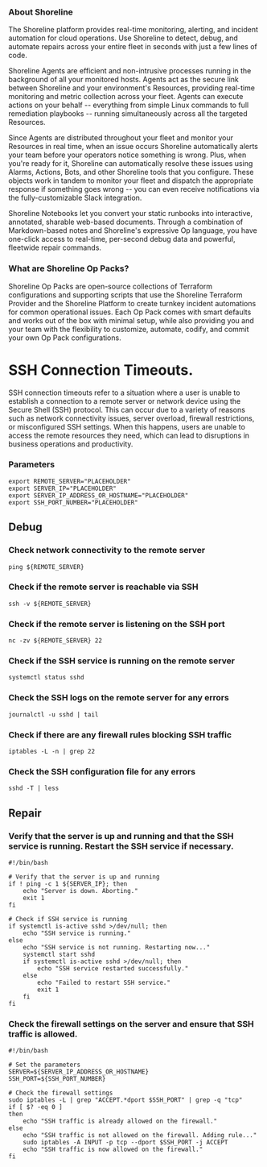 
### About Shoreline
The Shoreline platform provides real-time monitoring, alerting, and incident automation for cloud operations. Use Shoreline to detect, debug, and automate repairs across your entire fleet in seconds with just a few lines of code.

Shoreline Agents are efficient and non-intrusive processes running in the background of all your monitored hosts. Agents act as the secure link between Shoreline and your environment's Resources, providing real-time monitoring and metric collection across your fleet. Agents can execute actions on your behalf -- everything from simple Linux commands to full remediation playbooks -- running simultaneously across all the targeted Resources.

Since Agents are distributed throughout your fleet and monitor your Resources in real time, when an issue occurs Shoreline automatically alerts your team before your operators notice something is wrong. Plus, when you're ready for it, Shoreline can automatically resolve these issues using Alarms, Actions, Bots, and other Shoreline tools that you configure. These objects work in tandem to monitor your fleet and dispatch the appropriate response if something goes wrong -- you can even receive notifications via the fully-customizable Slack integration.

Shoreline Notebooks let you convert your static runbooks into interactive, annotated, sharable web-based documents. Through a combination of Markdown-based notes and Shoreline's expressive Op language, you have one-click access to real-time, per-second debug data and powerful, fleetwide repair commands.

### What are Shoreline Op Packs?
Shoreline Op Packs are open-source collections of Terraform configurations and supporting scripts that use the Shoreline Terraform Provider and the Shoreline Platform to create turnkey incident automations for common operational issues. Each Op Pack comes with smart defaults and works out of the box with minimal setup, while also providing you and your team with the flexibility to customize, automate, codify, and commit your own Op Pack configurations.

# SSH Connection Timeouts.

SSH connection timeouts refer to a situation where a user is unable to establish a connection to a remote server or network device using the Secure Shell (SSH) protocol. This can occur due to a variety of reasons such as network connectivity issues, server overload, firewall restrictions, or misconfigured SSH settings. When this happens, users are unable to access the remote resources they need, which can lead to disruptions in business operations and productivity.

### Parameters

```shell
export REMOTE_SERVER="PLACEHOLDER"
export SERVER_IP="PLACEHOLDER"
export SERVER_IP_ADDRESS_OR_HOSTNAME="PLACEHOLDER"
export SSH_PORT_NUMBER="PLACEHOLDER"
```

## Debug

### Check network connectivity to the remote server

```shell
ping ${REMOTE_SERVER}
```

### Check if the remote server is reachable via SSH

```shell
ssh -v ${REMOTE_SERVER}
```

### Check if the remote server is listening on the SSH port

```shell
nc -zv ${REMOTE_SERVER} 22
```

### Check if the SSH service is running on the remote server

```shell
systemctl status sshd
```

### Check the SSH logs on the remote server for any errors

```shell
journalctl -u sshd | tail
```

### Check if there are any firewall rules blocking SSH traffic

```shell
iptables -L -n | grep 22
```

### Check the SSH configuration file for any errors

```shell
sshd -T | less
```

## Repair

### Verify that the server is up and running and that the SSH service is running. Restart the SSH service if necessary.

```shell
#!/bin/bash

# Verify that the server is up and running
if ! ping -c 1 ${SERVER_IP}; then
    echo "Server is down. Aborting."
    exit 1
fi

# Check if SSH service is running
if systemctl is-active sshd >/dev/null; then
    echo "SSH service is running."
else
    echo "SSH service is not running. Restarting now..."
    systemctl start sshd
    if systemctl is-active sshd >/dev/null; then
        echo "SSH service restarted successfully."
    else
        echo "Failed to restart SSH service."
        exit 1
    fi
fi
```

### Check the firewall settings on the server and ensure that SSH traffic is allowed.

```shell
#!/bin/bash

# Set the parameters
SERVER=${SERVER_IP_ADDRESS_OR_HOSTNAME}
SSH_PORT=${SSH_PORT_NUMBER}

# Check the firewall settings
sudo iptables -L | grep "ACCEPT.*dport $SSH_PORT" | grep -q "tcp"
if [ $? -eq 0 ]
then
    echo "SSH traffic is already allowed on the firewall."
else
    echo "SSH traffic is not allowed on the firewall. Adding rule..."
    sudo iptables -A INPUT -p tcp --dport $SSH_PORT -j ACCEPT
    echo "SSH traffic is now allowed on the firewall."
fi
```